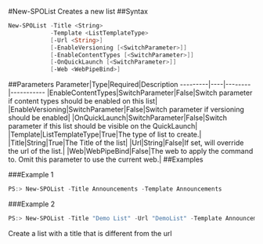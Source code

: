 #New-SPOList
Creates a new list
##Syntax
```powershell
New-SPOList -Title <String>
            -Template <ListTemplateType>
            [-Url <String>]
            [-EnableVersioning [<SwitchParameter>]]
            [-EnableContentTypes [<SwitchParameter>]]
            [-OnQuickLaunch [<SwitchParameter>]]
            [-Web <WebPipeBind>]
```


##Parameters
Parameter|Type|Required|Description
---------|----|--------|-----------
|EnableContentTypes|SwitchParameter|False|Switch parameter if content types should be enabled on this list|
|EnableVersioning|SwitchParameter|False|Switch parameter if versioning should be enabled|
|OnQuickLaunch|SwitchParameter|False|Switch parameter if this list should be visible on the QuickLaunch|
|Template|ListTemplateType|True|The type of list to create.|
|Title|String|True|The Title of the list|
|Url|String|False|If set, will override the url of the list.|
|Web|WebPipeBind|False|The web to apply the command to. Omit this parameter to use the current web.|
##Examples

###Example 1
```powershell
PS:> New-SPOList -Title Announcements -Template Announcements
```


###Example 2
```powershell
PS:> New-SPOList -Title "Demo List" -Url "DemoList" -Template Announcements
```
Create a list with a title that is different from the url
